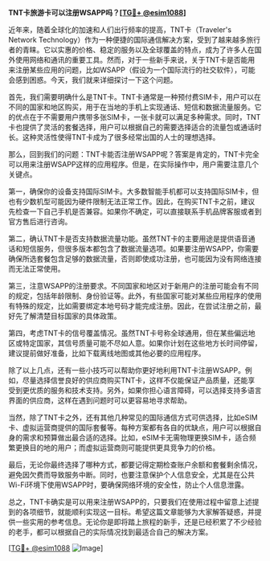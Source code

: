 **TNT卡旅游卡可以注册WSAPP吗？[[TG💪+ @esim1088](https://t.me/s/esim1088)]**

近年来，随着全球化的加速和人们出行频率的提高，TNT卡（Traveler's Network Technology）作为一种便捷的国际通信解决方案，受到了越来越多旅行者的青睐。它以实惠的价格、稳定的服务以及全球覆盖的特点，成为了许多人在国外使用网络和通讯的重要工具。然而，对于一些新手来说，关于TNT卡是否能用来注册某些应用的问题，比如WSAPP（假设为一个国际流行的社交软件），可能会感到困惑。今天，我们就来详细探讨一下这个问题。

首先，我们需要明确什么是TNT卡。TNT卡通常是一种预付费SIM卡，用户可以在不同的国家和地区购买，用于在当地的手机上实现通话、短信和数据流量服务。它的优点在于不需要用户携带多张SIM卡，一张卡就可以满足多种需求。同时，TNT卡也提供了灵活的套餐选择，用户可以根据自己的需要选择适合的流量包或通话时长。这种灵活性使得TNT卡成为了很多经常出国的人士的理想选择。

那么，回到我们的问题：TNT卡能否注册WSAPP呢？答案是肯定的，TNT卡完全可以用来注册WSAPP这样的应用程序。但是，在实际操作中，用户需要注意几个关键点。

第一，确保你的设备支持国际SIM卡。大多数智能手机都可以支持国际SIM卡，但也有少数机型可能因为硬件限制无法正常工作。因此，在购买TNT卡之前，建议先检查一下自己手机是否兼容。如果你不确定，可以直接联系手机品牌客服或者到官方售后进行咨询。

第二，确认TNT卡是否支持数据流量功能。虽然TNT卡的主要用途是提供语音通话和短信服务，但很多版本都包含了数据流量选项。如果要注册WSAPP，你需要确保所选套餐包含足够的数据流量，否则即使成功注册，也可能因为没有网络连接而无法正常使用。

第三，注意WSAPP的注册要求。不同国家和地区对于新用户的注册可能会有不同的规定，包括年龄限制、身份验证等。此外，有些国家可能对某些应用程序的使用有特殊的规定，比如需要绑定本地号码才能完成注册。因此，在尝试注册之前，最好先了解清楚目标国家的具体政策。

第四，考虑TNT卡的信号覆盖情况。虽然TNT卡号称全球通用，但在某些偏远地区或特定国家，其信号质量可能不尽如人意。如果你计划在这些地方长时间停留，建议提前做好准备，比如下载离线地图或其他必要的应用程序。

除了以上几点，还有一些小技巧可以帮助你更好地利用TNT卡注册WSAPP。例如，尽量选择信誉良好的供应商购买TNT卡，这样不仅能保证产品质量，还能享受到更优质的服务和技术支持。另外，如果你担心语言障碍，可以选择支持多语言界面的供应商，这样在遇到问题时可以更容易地寻求帮助。

当然，除了TNT卡之外，还有其他几种常见的国际通信方式可供选择，比如eSIM卡、虚拟运营商提供的国际套餐等。每种方案都有各自的优缺点，用户可以根据自身的需求和预算做出最合适的选择。比如，eSIM卡无需物理更换SIM卡，适合频繁更换目的地的用户；而虚拟运营商则可能提供更具竞争力的价格。

最后，无论你最终选择了哪种方式，都要记得定期检查账户余额和套餐剩余情况，避免因欠费而导致服务中断。同时，也要注意保护个人信息安全，尤其是在公共Wi-Fi环境下使用WSAPP时，要确保网络环境的安全性，防止个人信息泄露。

总之，TNT卡确实是可以用来注册WSAPP的，只要我们在使用过程中留意上述提到的各项细节，就能顺利实现这一目标。希望这篇文章能够为大家解答疑惑，并提供一些实用的参考信息。无论你是即将踏上旅程的新手，还是已经积累了不少经验的老手，都可以根据自己的实际情况找到最适合自己的解决方案。

[[TG💪+ @esim1088](https://t.me/s/esim1088) ![Image](https://i.postimg.cc/4NQfJmqS/Snipaste-2025-05-13-00-14-12.png)]